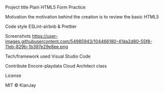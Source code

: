 Project title
Plain HTML5 Form Practice

Motivation
the motivation behind the creation is to review the basic HTML5 

Code style
ESLint-airbnb & Prettier

Screenshots
https://user-images.githubusercontent.com/54985943/104466180-41da2d80-55f8-11eb-829b-1b397e29e8ee.png

Tech/framework used
Visual Studio Code

Contribute
Encore-playdata Cloud Architect class

License

MIT © KianJay
